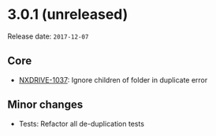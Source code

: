 # 3.0.1 (unreleased)

Release date: `2017-12-07`

## Core

- [NXDRIVE-1037](https://jira.nuxeo.com/browse/NXDRIVE-1037): Ignore children of folder in duplicate error

## Minor changes

- Tests: Refactor all de-duplication tests
